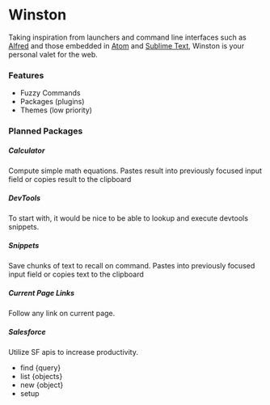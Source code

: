 # Winston

Taking inspiration from launchers and command line interfaces such as [Alfred](http://www.alfredapp.com/) and those embedded in [Atom](https://atom.io/) and [Sublime Text](http://www.sublimetext.com/), Winston is your personal valet for the web.

### Features

* Fuzzy Commands
* Packages (plugins)
* Themes (low priority)

### Planned Packages

##### Calculator

Compute simple math equations. Pastes result into previously focused input field or copies result to the clipboard

##### DevTools

To start with, it would be nice to be able to lookup and execute devtools snippets.

##### Snippets

Save chunks of text to recall on command. Pastes into previously focused input field or copies text to the clipboard

##### Current Page Links

Follow any link on current page.

##### Salesforce

Utilize SF apis to increase productivity.

* find {query}
* list {objects}
* new {object}
* setup
